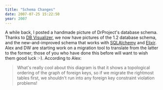 ```yaml
---
title: "Schema Changes"
date: 2007-07-25 15:22:50
year: 2007
---
```

A while back, I posted a handmade picture of DrProject's database schema. Thanks to <a href="http://www.minq.se/products/dbvis/screens.html">DB Visualizer</a>, we now have pictures of the 1.2 database schema, and the new-and-improved schema that works with <a href="http://www.sqlalchemy.org/">SQLAlchemy</a> and <a href="http://elixir.ematia.de/">Elixir</a>.  Alex and DW are starting work on a migration tool to translate from the latter to the former; those of you who have done this before will want to wish them good luck :-). According to Alex:
<blockquote>What's really cool about this diagram is that it shows a topological
ordering of the graph of foreign keys, so if we migrate the rightmost
tables first, we shouldn't run into any foreign key constraint
violation problems!</blockquote>

